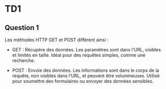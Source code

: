 # TD1

## Question 1 

Les méthodes HTTP GET et POST diffèrent ainsi :

- GET : Récupère des données. Les paramètres sont dans l'URL, visibles et limités en taille. Idéal pour des requêtes simples, comme une recherche.

- POST : Envoie des données. Les informations sont dans le corps de la requête, non visibles dans l'URL, et peuvent être volumineuses. Utilisé pour soumettre des formulaires ou envoyer des données sensibles.
